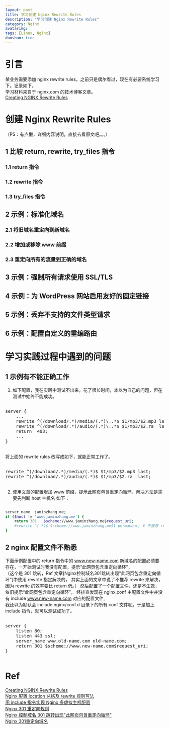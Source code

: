 ```yaml
---
layout: post
title: 学习创建 Nginx Rewrite Rules
description: "学习创建 Nginx Rewrite Rules"
category: Nginx
avatarimg:
tags: [Linux, Nginx]
duoshuo: true
---
```


# 引言

某业务需要添加 nginx rewrite rules，之前只是偶尔看过，现在有必要系统学习下。记录如下。  
学习材料来自于 nginx.com 的技术博客文章。  
[Creating NGINX Rewrite Rules](https://www.nginx.com/blog/creating-nginx-rewrite-rules/)  

# 创建 Nginx Rewrite Rules

（PS：有点懒，详细内容说明，直接去看原文吧。。。）

## 1 比较 return, rewrite, try_files 指令

### 1.1 return 指令

### 1.2 rewrite 指令

### 1.3 try_files 指令

## 2 示例：标准化域名

### 2.1 将旧域名重定向到新域名

### 2.2 增加或移除 www 前缀

### 2.3 重定向所有的流量到正确的域名

## 3 示例：强制所有请求使用 SSL/TLS

## 4 示例：为 WordPress 网站启用友好的固定链接

## 5 示例：丢弃不支持的文件类型请求

## 6 示例：配置自定义的重编路由

# 学习实践过程中遇到的问题

## 1 示例有不能正确工作

1. 如下配置，我在实践中测试不出来，花了很长时间，本以为自己的问题，但在测试中始终不能成功。

<pre>

server {
    ...
    rewrite ^(/download/.*)/media/(.*)\..*$ $1/mp3/$2.mp3 last;
    rewrite ^(/download/.*)/audio/(.*)\..*$ $1/mp3/$2.ra  last;
    return  403;
    ...
}

</pre>

将上面的 rewrite rules 改写成如下，就能正常工作了。

<pre>

rewrite ^(/download/.*)/media/(.*)$ $1/mp3/$2.mp3 last;
rewrite ^(/download/.*)/audio/(.*)$ $1/mp3/$2.ra  last;

</pre>

2. 使用文章的配置增加 www 前缀，提示此网页包含重定向循环，解决方法是需要先判断 host 主机名 如下：

```bash

server_name  jaminzhang.me;
if ($host != 'www.jaminzhang.me') {
    return 301   $scheme://www.jaminzhang.me$request_uri;
    #rewrite ^(.*)$ $scheme://www.jaminzhang.me$1 permanent; # 不推荐 rewrite，文章说 rewrite 的效率要比 return 低
}

```    



## 2 nginx 配置文件不熟悉

下面示例配置中的 return 指令中的 www.new-name.com 新域名的配置必须要存在，一开始测试时我没有配置，提示“此网页包含重定向循环”，  
（这个是 301 跳转，Ref 文章[Nginx控制域名301跳转出现"此网页包含重定向循环"]中使用 rewrite 指定解决的，
其实上面的文章中说了不推荐 rewrite 来解决，因为 rewrite 的效率要比 return 低。）
然后配置了一个配置文件，还是不生效，依旧提示“此网页包含重定向循环”，
经排查发现在 nginx.conf 主配置文件中并没有 include www.new-name.com 对应的配置文件,   
我还以为默认会 include nginx/conf.d 目录下的所有 conf 文件呢。于是加上 include 指令，就可以测试成功了。  

<pre>

server {
    listen 80;
    listen 443 ssl;
    server_name www.old-name.com old-name.com;
    return 301 $scheme://www.new-name.com$request_uri;
}

</pre>

# Ref
[Creating NGINX Rewrite Rules](https://www.nginx.com/blog/creating-nginx-rewrite-rules/)  
[Nginx 配置 location 总结及 rewrite 规则写法](http://seanlook.com/2015/05/17/nginx-location-rewrite/)  
[用 include 指令实现 Nginx 多虚拟主机配置](http://blog.haohtml.com/archives/6203)  
[Nginx 301 重定向规则](https://timeting.com/30/nginx-301-redirect/)  
[Nginx 控制域名 301 跳转出现"此网页包含重定向循环"](http://www.voidcn.com/blog/u014723529/article/p-2686699.html)  
[Nginx 301重定向域名](http://www.tqcto.com/article/internet/50988.html)  

